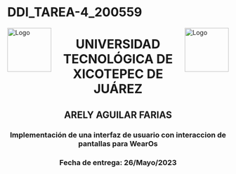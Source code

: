 # DDI_TAREA-4_200559
<p>
<img src=https://github.com/Arely2409/DDI_TAREA-3_200559/assets/84819096/4fbfaafb-4ab3-446c-9875-edd7b1bb0765 alt="Logo" width="100" height="100" align="left"> <img src=https://github.com/Arely2409/DDI_TAREA-3_200559/assets/84819096/d32249cc-2e50-4963-ad86-8ff7c8c37054 alt="Logo" width="100" height="100" align="right"> 
</p>

<P>
  <h1 align="center">UNIVERSIDAD TECNOLÓGICA DE XICOTEPEC DE JUÁREZ</h1>
  <h2 align="center">ARELY AGUILAR FARIAS</h2>
  <h3 align="center">Implementación de una interfaz de usuario con interaccion de pantallas para WearOs</h3>
  <h3 align="center">Fecha de entrega: 26/Mayo/2023</h3>
</P>
